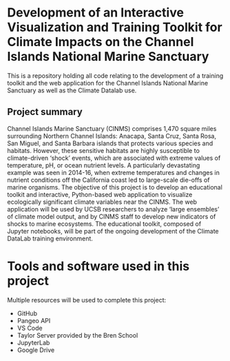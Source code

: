 # Development of an Interactive Visualization and Training Toolkit for Climate Impacts on the Channel Islands National Marine Sanctuary 

This is a repository holding all code relating to the development of a training toolkit and the web application for the Channel Islands National Marine Sanctuary as well as the Climate Datalab use.

## Project summary
Channel Islands Marine Sanctuary (CINMS) comprises 1,470 square miles surrounding Northern Channel Islands: Anacapa, Santa Cruz, Santa Rosa, San Miguel, and Santa Barbara islands that protects various species and habitats. However, these sensitive habitats are highly susceptible to climate-driven ‘shock’ events, which are associated with extreme values of temperature, pH, or ocean nutrient levels. A particularly devastating example was seen in 2014-16, when extreme temperatures and changes in nutrient conditions off the California coast led to large-scale die-offs of marine organisms. The objective of this project is to develop an educational toolkit and interactive, Python-based web application to visualize ecologically significant climate variables near the CINMS. The web application will be used by UCSB researchers to analyze ‘large ensembles’ of climate model output, and by CINMS staff to develop new indicators of shocks to marine ecosystems. The educational toolkit, composed of Jupyter notebooks, will be part of the ongoing development of the Climate DataLab training environment.

# Tools and software used in this project
Multiple resources will be used to complete this project: 
- GitHub 
- Pangeo API
- VS Code
- Taylor Server provided by the Bren School
- JupyterLab 
- Google Drive 
